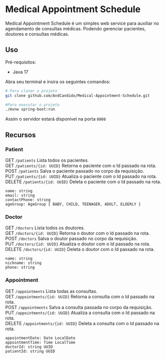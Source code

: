# Medical Appointment Schedule

Medical Appointment Schedule é um simples web service para auxiliar no agendamento de consultas médicas. Podendo gerenciar pacientes, doutores e consultas médicas.

## Uso
Pré-requisitos:
- Java 17

Abra seu terminal e insira os seguintes comandos:

```bash
# Para clonar o projeto
git clone github.com/AndCandido/Medical-Appointment-Schedule.git

#Para executar o projeto
./mvnw spring-boot:run
```

Assim o servidor estará disponível na porta ```8008```

## Recursos

### Patient

GET ```/patients``` Lista todos os pacientes.<br/>
GET ```/patients/{id: UUID}``` Retorna o paciente com o Id passado na rota.<br/>
POST ```/patients``` Salva o paciente passado no corpo da requisição.<br/>
PUT ```/patients/{id: UUID}``` Atualiza o paciente com o Id passado na rota.<br/>
DELETE ```/patients/{id: UUID}``` Deleta o paciente com o Id passado na rota.<br/>

```
name: string
email: string
contactPhone: string    
ageGroup: AgeGroup { BABY, CHILD, TEENAGER, ADULT, ELDERLY }
```

### Doctor

GET ```/doctors``` Lista todos os doutores.<br/>
GET ```/doctors/{id: UUID}``` Retorna o doutor com o Id passado na rota.<br/>
POST ```/doctors``` Salva o doutor passado no corpo da requisição.<br/>
PUT ```/doctors/{id: UUID}``` Atualiza o doutor com o Id passado na rota.<br/>
DELETE ```/doctors/{id: UUID}``` Deleta o doutor com o Id passado na rota.<br/>

```
name: string
nickname: string
phone: string
```

### Appointment

GET ```/appointments``` Lista todas as consultas.<br/>
GET ```/appointments/{id: UUID}``` Retorna a consulta com o Id passado na rota.<br/>
POST ```/appointments``` Salva a consulta passada no corpo da requisição.<br/>
PUT ```/appointments/{id: UUID}``` Atualiza a consulta com o Id passado na rota.<br/>
DELETE ```/appointments/{id: UUID}``` Deleta a consulta com o Id passado na rota.<br/>

```
appointmentDate: Date LocalDate
appointmentTime: Time LocalTime
doctorId: string UUID
patientId: string UUID
```

